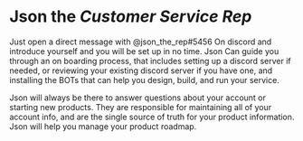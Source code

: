# **Json** the *Customer Service Rep*

Just open a direct message with @json_the_rep#5456 On discord and introduce yourself and you will be set up in no time. Json Can guide you through an on boarding process, that includes setting up a discord server if needed, or reviewing your existing discord server if you have one, and installing the BOTs that can help you design, build, and run your service. 

Json will always be there to answer questions about your account or starting new products. They are responsible for maintaining all of your account info, and are the single source of truth for your product information. Json will help you manage your product roadmap. 
